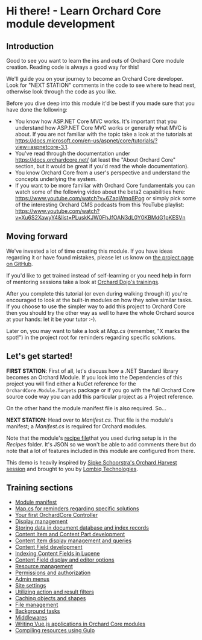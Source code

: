 # Hi there! - Learn Orchard Core module development



## Introduction

Good to see you want to learn the ins and outs of Orchard Core module creation. Reading code is always a good way for this!

We'll guide you on your journey to become an Orchard Core developer. Look for "NEXT STATION" comments in the code to see where to head next, otherwise look through the code as you like.

Before you dive deep into this module it'd be best if you made sure that you have done the following: 

* You know how ASP.NET Core MVC works. It's important that you understand how ASP.NET Core MVC works or generally what MVC is about. If you are not familiar with the topic take a look at the tutorials at https://docs.microsoft.com/en-us/aspnet/core/tutorials/?view=aspnetcore-3.1.
* You've read through the documentation under https://docs.orchardcore.net/ (at least the "About Orchard Core" section, but it would be great if you'd read the whole documentation).
* You know Orchard Core from a user's perspective and understand the concepts underlying the system. 
* If you want to be more familiar with Orchard Core fundamentals you can watch some of the following video about the beta2 capabilities here: https://www.youtube.com/watch?v=6ZaqWmq8Pog or simply pick some of the interesting Orchard CMS podcasts from this YouTube playlist: https://www.youtube.com/watch?v=Xu6S2XawyY4&list=PLuskKJW0FhJfOAN3dL0Y0KBMdG1pKESVn


## Moving forward

We've invested a lot of time creating this module. If you have ideas regarding it or have found mistakes, please let us know on [the project page on GitHub](https://github.com/Lombiq/Orchard-Training-Demo-Module).

If you'd like to get trained instead of self-learning or you need help in form of mentoring sessions take a look at [Orchard Dojo's trainings](https://orcharddojo.net/orchard-training).

After you complete this tutorial (or even during walking through it) you're encouraged to look at the built-in modules on how they solve similar tasks. If you choose to use the simpler way to add this project to Orchard Core then you should try the other way as well to have the whole Orchard source at your hands: let it be your tutor :-).

Later on, you may want to take a look at *Map.cs* (remember, "X marks the spot!") in the project root for reminders regarding specific solutions.


## Let's get started!

**FIRST STATION**: First of all, let's discuss how a .NET Standard library becomes an Orchard Module. If you look into the Dependencies of this project you will find either a NuGet reference for the `OrchardCore.Module.Targets` package or if you go with the full Orchard Core source code way you can add this particular project as a Project reference.

On the other hand the module manifest file is also required. So...

**NEXT STATION**: Head over to *Manifest.cs*. That file is the module's manifest; a *Manifest.cs* is required for Orchard modules.

Note that the module's [recipe file](https://docs.orchardcore.net/en/dev/docs/reference/modules/Recipes/)that you used during setup is in the *Recipes* folder. It's JSON so we won't be able to add comments there but do note that a lot of features included in this module are configured from there.

This demo is heavily inspired by [Sipke Schoorstra's Orchard Harvest session](http://www.youtube.com/watch?v=MH9mcodTX-U) and brought to you by [Lombiq Technologies](https://lombiq.com/).


## Training sections

* [Module manifest](./Manifest.cs)
* [Map.cs for reminders regarding specific solutions](./Map.cs)
* [Your first OrchardCore Controller](./Controllers/YourFirstOrchardCoreController.cs)
* [Display management](./Controllers/DisplayManagementController.cs)
* [Storing data in document database and index records](./Controllers/DatabaseStorageController.cs)
* [Content Item and Content Part development](./Models/PersonPart.cs)
* [Content Item display management and queries](./Controllers/PersonListController.cs)
* [Content Field development](./Fields/ColorField.cs)
* [Indexing Content Fields in Lucene](./Indexing/ColorFieldIndexHandler.cs)
* [Content Field display and editor options](./Views/ColorField.Option.cshtml)
* [Resource management](./ResourceManifest.cs)
* [Permissions and authorization](./Controllers/AuthorizationController.cs)
* [Admin menus](./Controllers/AdminController.cs)
* [Site settings](./Controllers/SiteSettingsController.cs)
* [Utilizing action and result filters](./Filters/ShapeInjectionFilter.cs)
* [Caching objects and shapes](./Controllers/CacheController.cs)
* [File management](./Controllers/FileManagementController.cs)
* [Background tasks](./Services/DemoBackgroundTask.cs)
* [Middlewares](Middlewares/RequestLoggingMiddleware.cs)
* [Writing Vue.js applications in Orchard Core modules](./Controllers/VueJsController.cs)
* [Compiling resources using Gulp](./Gulpfile.babel.js)